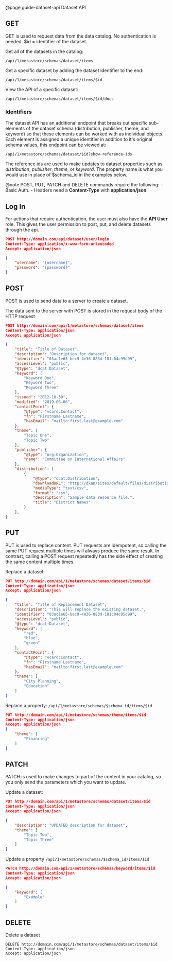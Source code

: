 @page guide-dataset-api Dataset API

## GET

GET is used to request data from the data catalog. No authentication is needed. $id = identifier of the dataset.

Get all of the datasets in the catalog:

```
​/api​/1​/metastore​/schemas​/dataset​/items
```

Get a specific dataset by adding the dataset identifier to the end:

```
/api​/1​/metastore​/schemas​/dataset​/items​/$id
```

View the API of a specific dataset:

```
​/api​/1​/metastore​/schemas​/dataset​/items​/$id​/docs
```
<h3 id="identifiers">Identifiers</h3>
The dataset API has an additional endpoint that breaks out specific sub-elements 
of the dataset schema (distribution, publisher, theme, and keyword) so that these 
elements can be worked with as individual objects. 
Each element is assigned a unique identifier in addition to it's original schema values,
this endpoint can be viewed at: 

```
/api/1/metastore/schemas/dataset/$id?show-reference-ids
```

The reference ids are used to make updates to dataset properties such as *distribution*, *publisher*, *theme*, or *keyword*. The property name is what you would use in place of $schema_id in the examples below. 


@note
    POST, PUT, PATCH and DELETE commands require the following:
    - Basic Auth. 
    - Headers need a **Content-Type** with **application/json** 



## Log In

For actions that require authentication, the user must also have the **API User** role. This gives the user permission to post, put, and delete datasets through the api.

```json
POST http://domain.com/api/dataset/user/login
Content-Type: application/x-www-form-urlencoded
Accept: application/json

{
    "username": "{username}",
    "password": "{password}"
}
```

## POST

POST is used to send data to a server to create a dataset.

The data sent to the server with POST is stored in the request body of the HTTP request

```json
POST http://domain.com/api​/1​/metastore​/schemas​/dataset​/items
Content-Type: application/json
Accept: application/json

{
    "title": "Title of Dataset",
    "description": "Description for dataset",
    "identifier": "03ac1e65-bec9-4e36-883d-181c04c95d99",
    "accessLevel": "public",
    "@type": "dcat:Dataset",
    "keyword": [
        "Keyword One",
        "Keyword Two",
        "Keyword Three"
    ],
    "issued": "2012-10-30",
    "modified": "2019-06-06",
    "contactPoint": {
        "@type": "vcard:Contact",
        "fn": "Firstname Lastname",
        "hasEmail": "mailto:first.last@example.com"
    },
    "theme": [
        "Topic One",
        "Topic Two"
    ],
    "publisher": {
        "@type": "org:Organization",
        "name": "Committee on International Affairs"
    },
    "distribution": [
        {
            "@type": "dcat:Distribution",
            "downloadURL": "http://dkan/sites/default/files/distribution/c9e2d352-e24c-4051-9158-f48127aa5692/district_centerpoints_0.csv",
            "mediaType": "text/csv",
            "format": "csv",
            "description": "Sample data resource file.",
            "title": "District Names"
        }
    ],
}
```

## PUT

PUT is used to replace content. PUT requests are idempotent, so calling the same PUT request multiple times will always produce the same result. In contrast, calling a POST request repeatedly has the side effect of creating the same content multiple times.

Replace a dataset:

```json
PUT http://domain.com/api​/1​/metastore​/schemas​/dataset​/items/$id
Content-Type: application/json
Accept: application/json

{
    "title": "Title of Replacement Dataset",
    "description": "This will replace the existing dataset.",
    "identifier": "03ac1e65-bec9-4e36-883d-181c04c95d99",
    "accessLevel": "public",
    "@type": "dcat:Dataset",
    "keyword": [
        "red",
        "blue",
        "green"
    ],
    "contactPoint": {
        "@type": "vcard:Contact",
        "fn": "Firstname Lastname",
        "hasEmail": "mailto:first.last@example.com"
    },
    "theme": [
        "City Planning",
        "Education"
    ]
}
```

Replace a property: `/api​/1​/metastore​/schemas​/$schema_id/items​/$id`

```json
PUT http://domain.com/api​/1​/metastore​/schemas​/theme/items​/$id
Content-Type: application/json
Accept: application/json
{
    "theme": [
        "Financing"
    ]
}
```

## PATCH

PATCH is used to make changes to part of the content in your catalog, so you only send the parameters which you want to update.

Update a dataset:

```json
PUT http://domain.com/api​/1​/metastore​/schemas​/dataset​/items​/$id
Content-Type: application/json
Accept: application/json

{
    "description": "UPDATED description for dataset",
    "theme": [
        "Topic Two",
        "Topic Three"
    ]
}
```

Update a property `/api​/1​/metastore​/schemas​/$schema_id/items​/$id`

```json
PATCH http://domain.com/api​/1​/metastore​/schemas​/keyword/items​/$id
Content-Type: application/json
Accept: application/json

{
    "keyword": [
        "Example"
    ]
}
```

## DELETE

Delete a dataset

```
DELETE http://domain.com/api​/1​/metastore​/schemas​/dataset​/items/$id
Content-Type: application/json
Accept: application/json
```

